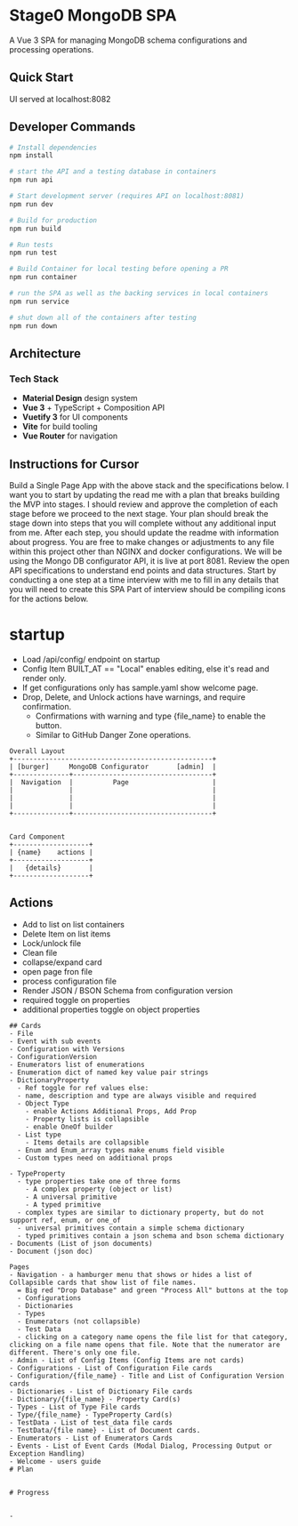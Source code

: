 # Stage0 MongoDB SPA

A Vue 3 SPA for managing MongoDB schema configurations and processing operations.

## Quick Start
UI served at localhost:8082

## Developer Commands

```bash
# Install dependencies
npm install

# start the API and a testing database in containers
npm run api

# Start development server (requires API on localhost:8081)
npm run dev

# Build for production
npm run build

# Run tests
npm run test

# Build Container for local testing before opening a PR
npm run container

# run the SPA as well as the backing services in local containers
npm run service

# shut down all of the containers after testing 
npm run down

```

## Architecture

### Tech Stack
- **Material Design** design system
- **Vue 3** + TypeScript + Composition API
- **Vuetify 3** for UI components
- **Vite** for build tooling
- **Vue Router** for navigation

## Instructions for Cursor
Build a Single Page App with the above stack and the specifications below. 
I want you to start by updating the read me with a plan that breaks building the MVP into stages. 
I should review and approve the completion of each stage before we proceed to the next stage. 
Your plan should break the stage down into steps that you will complete without any additional input from me.
After each step, you should update the readme with information about progress.
You are free to make changes or adjustments to any file within this project other than NGINX and docker configurations.
We will be using the Mongo DB configurator API, it is live at port 8081.
Review the open API specifications to understand end points and data structures.
Start by conducting a one step at a time interview with me to fill in any details that you will need to create this SPA
Part of interview should be compiling icons for the actions below.

# startup
- Load /api/config/ endpoint on startup
- Config Item BUILT_AT == "Local" enables editing, else it's read and render only.
- If get configurations only has sample.yaml show welcome page. 
- Drop, Delete, and Unlock actions have warnings, and require confirmation. 
  - Confirmations with warning and type {file_name} to enable the button. 
  - Similar to GitHub Danger Zone operations. 


```
Overall Layout
+--------------------------------------------------+ 
| [burger]     MongoDB Configurator       [admin]  |
+--------------+-----------------------------------+
|  Navigation  |          Page                     |
|              |                                   |
|              |                                   |
|              |                                   |
+--------------+-----------------------------------+


Card Component
+-------------------+
| {name}    actions |
+-------------------+
|   {details}       |
+-------------------+
```

## Actions
 - Add to list on list containers 
 - Delete Item on list items 
 - Lock/unlock file
 - Clean file
 - collapse/expand card
 - open page fron file
 - process configuration file
 - Render JSON / BSON Schema from configuration version
 - required toggle on properties
 - additional properties toggle on object properties

```
## Cards
- File 
- Event with sub events
- Configuration with Versions 
- ConfigurationVersion
- Enumerators list of enumerations
- Enumeration dict of named key value pair strings
- DictionaryProperty 
  - Ref toggle for ref values else:
  - name, description and type are always visible and required
  - Object Type 
    - enable Actions Additional Props, Add Prop
    - Property lists is collapsible
    - enable OneOf builder
  - List type 
    - Items details are collapsible
  - Enum and Enum_array types make enums field visible
  - Custom types need on additional props

- TypeProperty 
  - type properties take one of three forms
    - A complex property (object or list)
    - A universal primitive
    - A typed primitive
  - complex types are similar to dictionary property, but do not support ref, enum, or one_of
  - universal primitives contain a simple schema dictionary
  - typed primitives contain a json schema and bson schema dictionary
- Documents (List of json documents)
- Document (json doc)

Pages
- Navigation - a hamburger menu that shows or hides a list of Collapsible cards that show list of file names.
  = Big red "Drop Database" and green "Process All" buttons at the top 
  - Configurations
  - Dictionaries
  - Types
  - Enumerators (not collapsible)
  - Test Data
  - clicking on a category name opens the file list for that category, clicking on a file name opens that file. Note that the numerator are different. There's only one file.
- Admin - List of Config Items (Config Items are not cards)
- Configurations - List of Configuration File cards
- Configuration/{file_name} - Title and List of Configuration Version cards
- Dictionaries - List of Dictionary File cards
- Dictionary/{file_name} - Property Card(s)
- Types - List of Type File cards
- Type/{file_name} - TypeProperty Card(s)
- TestData - List of test_data file cards
- TestData/{file name} - List of Document cards.
- Enumerators - List of Enumerators Cards
- Events - List of Event Cards (Modal Dialog, Processing Output or Exception Handling)
- Welcome - users guide
# Plan


# Progress


- 
```

